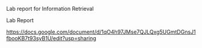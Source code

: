 Lab report for Information Retrieval 


Lab Report

https://docs.google.com/document/d/1qO4h97JMse7QJLQxg5UGmtDGnsJ1fbooKB7t93syB1U/edit?usp=sharing
